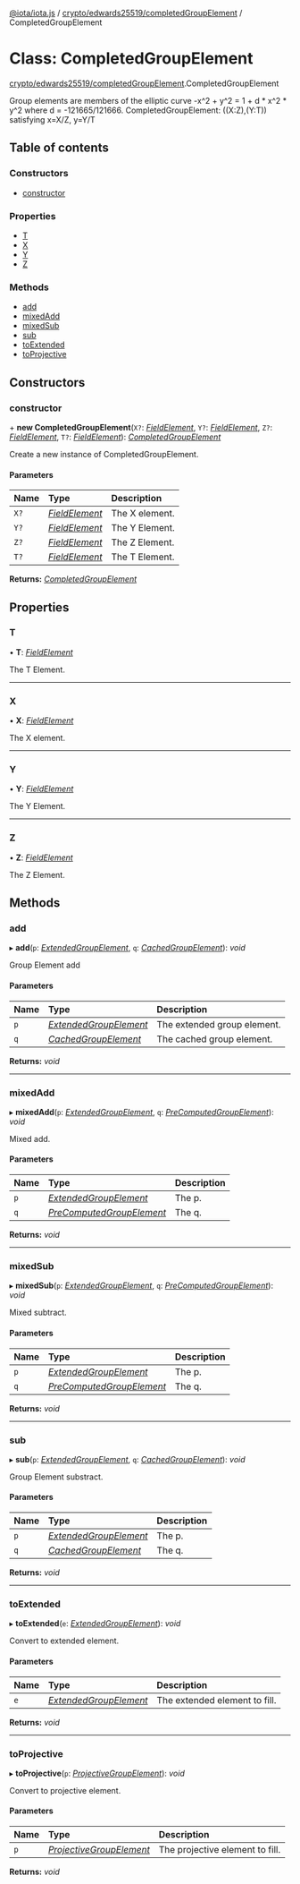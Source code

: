 [@iota/iota.js](../README.md) / [crypto/edwards25519/completedGroupElement](../modules/crypto_edwards25519_completedgroupelement.md) / CompletedGroupElement

# Class: CompletedGroupElement

[crypto/edwards25519/completedGroupElement](../modules/crypto_edwards25519_completedgroupelement.md).CompletedGroupElement

Group elements are members of the elliptic curve -x^2 + y^2 = 1 + d * x^2 *
y^2 where d = -121665/121666.
CompletedGroupElement: ((X:Z),(Y:T)) satisfying x=X/Z, y=Y/T

## Table of contents

### Constructors

- [constructor](crypto_edwards25519_completedgroupelement.completedgroupelement.md#constructor)

### Properties

- [T](crypto_edwards25519_completedgroupelement.completedgroupelement.md#t)
- [X](crypto_edwards25519_completedgroupelement.completedgroupelement.md#x)
- [Y](crypto_edwards25519_completedgroupelement.completedgroupelement.md#y)
- [Z](crypto_edwards25519_completedgroupelement.completedgroupelement.md#z)

### Methods

- [add](crypto_edwards25519_completedgroupelement.completedgroupelement.md#add)
- [mixedAdd](crypto_edwards25519_completedgroupelement.completedgroupelement.md#mixedadd)
- [mixedSub](crypto_edwards25519_completedgroupelement.completedgroupelement.md#mixedsub)
- [sub](crypto_edwards25519_completedgroupelement.completedgroupelement.md#sub)
- [toExtended](crypto_edwards25519_completedgroupelement.completedgroupelement.md#toextended)
- [toProjective](crypto_edwards25519_completedgroupelement.completedgroupelement.md#toprojective)

## Constructors

### constructor

\+ **new CompletedGroupElement**(`X?`: [*FieldElement*](crypto_edwards25519_fieldelement.fieldelement.md), `Y?`: [*FieldElement*](crypto_edwards25519_fieldelement.fieldelement.md), `Z?`: [*FieldElement*](crypto_edwards25519_fieldelement.fieldelement.md), `T?`: [*FieldElement*](crypto_edwards25519_fieldelement.fieldelement.md)): [*CompletedGroupElement*](crypto_edwards25519_completedgroupelement.completedgroupelement.md)

Create a new instance of CompletedGroupElement.

#### Parameters

| Name | Type | Description |
| :------ | :------ | :------ |
| `X?` | [*FieldElement*](crypto_edwards25519_fieldelement.fieldelement.md) | The X element. |
| `Y?` | [*FieldElement*](crypto_edwards25519_fieldelement.fieldelement.md) | The Y Element. |
| `Z?` | [*FieldElement*](crypto_edwards25519_fieldelement.fieldelement.md) | The Z Element. |
| `T?` | [*FieldElement*](crypto_edwards25519_fieldelement.fieldelement.md) | The T Element. |

**Returns:** [*CompletedGroupElement*](crypto_edwards25519_completedgroupelement.completedgroupelement.md)

## Properties

### T

• **T**: [*FieldElement*](crypto_edwards25519_fieldelement.fieldelement.md)

The T Element.

___

### X

• **X**: [*FieldElement*](crypto_edwards25519_fieldelement.fieldelement.md)

The X element.

___

### Y

• **Y**: [*FieldElement*](crypto_edwards25519_fieldelement.fieldelement.md)

The Y Element.

___

### Z

• **Z**: [*FieldElement*](crypto_edwards25519_fieldelement.fieldelement.md)

The Z Element.

## Methods

### add

▸ **add**(`p`: [*ExtendedGroupElement*](crypto_edwards25519_extendedgroupelement.extendedgroupelement.md), `q`: [*CachedGroupElement*](crypto_edwards25519_cachedgroupelement.cachedgroupelement.md)): *void*

Group Element add

#### Parameters

| Name | Type | Description |
| :------ | :------ | :------ |
| `p` | [*ExtendedGroupElement*](crypto_edwards25519_extendedgroupelement.extendedgroupelement.md) | The extended group element. |
| `q` | [*CachedGroupElement*](crypto_edwards25519_cachedgroupelement.cachedgroupelement.md) | The cached group element. |

**Returns:** *void*

___

### mixedAdd

▸ **mixedAdd**(`p`: [*ExtendedGroupElement*](crypto_edwards25519_extendedgroupelement.extendedgroupelement.md), `q`: [*PreComputedGroupElement*](crypto_edwards25519_precomputedgroupelement.precomputedgroupelement.md)): *void*

Mixed add.

#### Parameters

| Name | Type | Description |
| :------ | :------ | :------ |
| `p` | [*ExtendedGroupElement*](crypto_edwards25519_extendedgroupelement.extendedgroupelement.md) | The p. |
| `q` | [*PreComputedGroupElement*](crypto_edwards25519_precomputedgroupelement.precomputedgroupelement.md) | The q. |

**Returns:** *void*

___

### mixedSub

▸ **mixedSub**(`p`: [*ExtendedGroupElement*](crypto_edwards25519_extendedgroupelement.extendedgroupelement.md), `q`: [*PreComputedGroupElement*](crypto_edwards25519_precomputedgroupelement.precomputedgroupelement.md)): *void*

Mixed subtract.

#### Parameters

| Name | Type | Description |
| :------ | :------ | :------ |
| `p` | [*ExtendedGroupElement*](crypto_edwards25519_extendedgroupelement.extendedgroupelement.md) | The p. |
| `q` | [*PreComputedGroupElement*](crypto_edwards25519_precomputedgroupelement.precomputedgroupelement.md) | The q. |

**Returns:** *void*

___

### sub

▸ **sub**(`p`: [*ExtendedGroupElement*](crypto_edwards25519_extendedgroupelement.extendedgroupelement.md), `q`: [*CachedGroupElement*](crypto_edwards25519_cachedgroupelement.cachedgroupelement.md)): *void*

Group Element substract.

#### Parameters

| Name | Type | Description |
| :------ | :------ | :------ |
| `p` | [*ExtendedGroupElement*](crypto_edwards25519_extendedgroupelement.extendedgroupelement.md) | The p. |
| `q` | [*CachedGroupElement*](crypto_edwards25519_cachedgroupelement.cachedgroupelement.md) | The q. |

**Returns:** *void*

___

### toExtended

▸ **toExtended**(`e`: [*ExtendedGroupElement*](crypto_edwards25519_extendedgroupelement.extendedgroupelement.md)): *void*

Convert to extended element.

#### Parameters

| Name | Type | Description |
| :------ | :------ | :------ |
| `e` | [*ExtendedGroupElement*](crypto_edwards25519_extendedgroupelement.extendedgroupelement.md) | The extended element to fill. |

**Returns:** *void*

___

### toProjective

▸ **toProjective**(`p`: [*ProjectiveGroupElement*](crypto_edwards25519_projectivegroupelement.projectivegroupelement.md)): *void*

Convert to projective element.

#### Parameters

| Name | Type | Description |
| :------ | :------ | :------ |
| `p` | [*ProjectiveGroupElement*](crypto_edwards25519_projectivegroupelement.projectivegroupelement.md) | The projective element to fill. |

**Returns:** *void*
